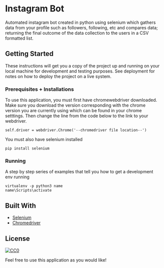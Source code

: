 # Instagram Bot

Automated instagram bot created in python using selenium which gathers data from your profile such as followers, following, etc and compares data; returning the final outcome of the data collection to the users in a CSV formatted list.

## Getting Started

These instructions will get you a copy of the project up and running on your local machine for development and testing purposes. See deployment for notes on how to deploy the project on a live system.

### Prerequisites + Installations

To use this application, you must first have chromewebdriver downloaded. Make sure you download the version corresponding with the chrome version you are currently using which can be found in your chrome setttings. Then change the line from the code below to the link to your webdriver.

```
self.driver = webdriver.Chrome('--chromedriver file location--')
```

You must also have selenium installed
```
pip install selenium
```

### Running

A step by step series of examples that tell you how to get a development env running

```
virtualenv -p python3 name
name\Scripts\activate
```

## Built With

* [Selenium](https://www.selenium.dev/)
* [Chromedriver](https://chromedriver.chromium.org/)

## License

[![CC0](https://licensebuttons.net/p/zero/1.0/88x31.png)](https://creativecommons.org/publicdomain/zero/1.0/)

Feel free to use this application as you would like!
